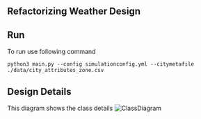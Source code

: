 ## Refactorizing Weather Design

## Run
To run use following command

```python3 main.py --config simulationconfig.yml --citymetafile ./data/city_attributes_zone.csv ```

## Design Details
This diagram shows the class details
![ClassDiagram](https://github.com/somilasthana/weathergenerator/blob/master/refactor/docs/ClassDiagram.jpg)

